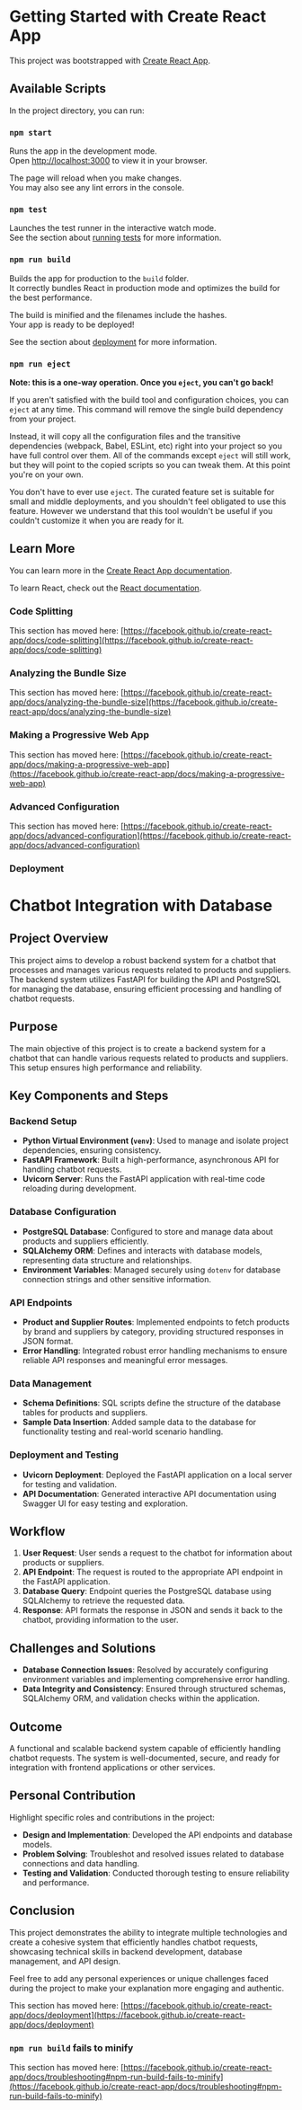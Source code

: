 # Getting Started with Create React App

This project was bootstrapped with [Create React App](https://github.com/facebook/create-react-app).

## Available Scripts

In the project directory, you can run:

### `npm start`

Runs the app in the development mode.\
Open [http://localhost:3000](http://localhost:3000) to view it in your browser.

The page will reload when you make changes.\
You may also see any lint errors in the console.

### `npm test`

Launches the test runner in the interactive watch mode.\
See the section about [running tests](https://facebook.github.io/create-react-app/docs/running-tests) for more information.

### `npm run build`

Builds the app for production to the `build` folder.\
It correctly bundles React in production mode and optimizes the build for the best performance.

The build is minified and the filenames include the hashes.\
Your app is ready to be deployed!

See the section about [deployment](https://facebook.github.io/create-react-app/docs/deployment) for more information.

### `npm run eject`

**Note: this is a one-way operation. Once you `eject`, you can't go back!**

If you aren't satisfied with the build tool and configuration choices, you can `eject` at any time. This command will remove the single build dependency from your project.

Instead, it will copy all the configuration files and the transitive dependencies (webpack, Babel, ESLint, etc) right into your project so you have full control over them. All of the commands except `eject` will still work, but they will point to the copied scripts so you can tweak them. At this point you're on your own.

You don't have to ever use `eject`. The curated feature set is suitable for small and middle deployments, and you shouldn't feel obligated to use this feature. However we understand that this tool wouldn't be useful if you couldn't customize it when you are ready for it.

## Learn More

You can learn more in the [Create React App documentation](https://facebook.github.io/create-react-app/docs/getting-started).

To learn React, check out the [React documentation](https://reactjs.org/).

### Code Splitting

This section has moved here: [https://facebook.github.io/create-react-app/docs/code-splitting](https://facebook.github.io/create-react-app/docs/code-splitting)

### Analyzing the Bundle Size

This section has moved here: [https://facebook.github.io/create-react-app/docs/analyzing-the-bundle-size](https://facebook.github.io/create-react-app/docs/analyzing-the-bundle-size)

### Making a Progressive Web App

This section has moved here: [https://facebook.github.io/create-react-app/docs/making-a-progressive-web-app](https://facebook.github.io/create-react-app/docs/making-a-progressive-web-app)

### Advanced Configuration

This section has moved here: [https://facebook.github.io/create-react-app/docs/advanced-configuration](https://facebook.github.io/create-react-app/docs/advanced-configuration)

### Deployment


# Chatbot Integration with Database

## Project Overview
This project aims to develop a robust backend system for a chatbot that processes and manages various requests related to products and suppliers. The backend system utilizes FastAPI for building the API and PostgreSQL for managing the database, ensuring efficient processing and handling of chatbot requests.

## Purpose
The main objective of this project is to create a backend system for a chatbot that can handle various requests related to products and suppliers. This setup ensures high performance and reliability.

## Key Components and Steps

### Backend Setup
- **Python Virtual Environment (`venv`)**: Used to manage and isolate project dependencies, ensuring consistency.
- **FastAPI Framework**: Built a high-performance, asynchronous API for handling chatbot requests.
- **Uvicorn Server**: Runs the FastAPI application with real-time code reloading during development.

### Database Configuration
- **PostgreSQL Database**: Configured to store and manage data about products and suppliers efficiently.
- **SQLAlchemy ORM**: Defines and interacts with database models, representing data structure and relationships.
- **Environment Variables**: Managed securely using `dotenv` for database connection strings and other sensitive information.

### API Endpoints
- **Product and Supplier Routes**: Implemented endpoints to fetch products by brand and suppliers by category, providing structured responses in JSON format.
- **Error Handling**: Integrated robust error handling mechanisms to ensure reliable API responses and meaningful error messages.

### Data Management
- **Schema Definitions**: SQL scripts define the structure of the database tables for products and suppliers.
- **Sample Data Insertion**: Added sample data to the database for functionality testing and real-world scenario handling.

### Deployment and Testing
- **Uvicorn Deployment**: Deployed the FastAPI application on a local server for testing and validation.
- **API Documentation**: Generated interactive API documentation using Swagger UI for easy testing and exploration.

## Workflow
1. **User Request**: User sends a request to the chatbot for information about products or suppliers.
2. **API Endpoint**: The request is routed to the appropriate API endpoint in the FastAPI application.
3. **Database Query**: Endpoint queries the PostgreSQL database using SQLAlchemy to retrieve the requested data.
4. **Response**: API formats the response in JSON and sends it back to the chatbot, providing information to the user.

## Challenges and Solutions
- **Database Connection Issues**: Resolved by accurately configuring environment variables and implementing comprehensive error handling.
- **Data Integrity and Consistency**: Ensured through structured schemas, SQLAlchemy ORM, and validation checks within the application.

## Outcome
A functional and scalable backend system capable of efficiently handling chatbot requests. The system is well-documented, secure, and ready for integration with frontend applications or other services.

## Personal Contribution
Highlight specific roles and contributions in the project:
- **Design and Implementation**: Developed the API endpoints and database models.
- **Problem Solving**: Troubleshot and resolved issues related to database connections and data handling.
- **Testing and Validation**: Conducted thorough testing to ensure reliability and performance.

## Conclusion
This project demonstrates the ability to integrate multiple technologies and create a cohesive system that efficiently handles chatbot requests, showcasing technical skills in backend development, database management, and API design.

Feel free to add any personal experiences or unique challenges faced during the project to make your explanation more engaging and authentic.


This section has moved here: [https://facebook.github.io/create-react-app/docs/deployment](https://facebook.github.io/create-react-app/docs/deployment)

### `npm run build` fails to minify

This section has moved here: [https://facebook.github.io/create-react-app/docs/troubleshooting#npm-run-build-fails-to-minify](https://facebook.github.io/create-react-app/docs/troubleshooting#npm-run-build-fails-to-minify)
